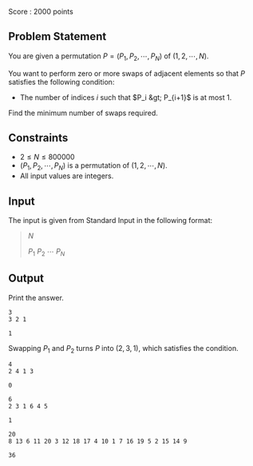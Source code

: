 Score : $2000$ points

## Problem Statement

You are given a permutation $P=(P_1,P_2,\cdots,P_N)$ of $(1,2,\cdots,N)$.

You want to perform zero or more swaps of adjacent elements so that $P$ satisfies the following condition:

- The number of indices $i$ such that $P_i &gt; P_{i+1}$ is at most $1$.

Find the minimum number of swaps required.

## Constraints

- $2 \leq N \leq 800000$
- $(P_1,P_2,\cdots,P_N)$ is a permutation of $(1,2,\cdots,N)$.
- All input values are integers.

## Input

The input is given from Standard Input in the following format:

> $N$
> 
> $P_1$ $P_2$ $\cdots$ $P_N$

## Output

Print the answer.

```input1
3
3 2 1
```

```output1
1
```

Swapping $P_1$ and $P_2$ turns $P$ into $(2,3,1)$, which satisfies the condition.

```input2
4
2 4 1 3
```

```output2
0
```

```input3
6
2 3 1 6 4 5
```

```output3
1
```

```input4
20
8 13 6 11 20 3 12 18 17 4 10 1 7 16 19 5 2 15 14 9
```

```output4
36
```